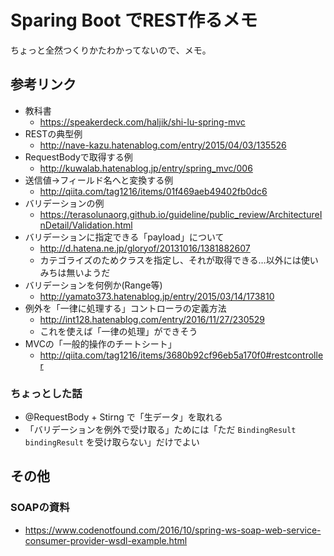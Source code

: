 # Sparing Boot でREST作るメモ

ちょっと全然つくりかたわかってないので、メモ。

## 参考リンク

- 教科書
  - https://speakerdeck.com/haljik/shi-lu-spring-mvc
- RESTの典型例
  - http://nave-kazu.hatenablog.com/entry/2015/04/03/135526
- RequestBodyで取得する例
  - http://kuwalab.hatenablog.jp/entry/spring_mvc/006
- 送信値->フィールド名へと変換する例
  - http://qiita.com/tag1216/items/01f469aeb49402fb0dc6
- バリデーションの例
  - https://terasolunaorg.github.io/guideline/public_review/ArchitectureInDetail/Validation.html
- バリデーションに指定できる「payload」について
  - http://d.hatena.ne.jp/gloryof/20131016/1381882607
  - カテゴライズのためクラスを指定し、それが取得できる…以外には使いみちは無いようだ
- バリデーションを何例か(Range等)
  - http://yamato373.hatenablog.jp/entry/2015/03/14/173810
- 例外を「一律に処理する」コントローラの定義方法
  - http://int128.hatenablog.com/entry/2016/11/27/230529
  - これを使えば「一律の処理」ができそう
- MVCの「一般的操作のチートシート」
  - http://qiita.com/tag1216/items/3680b92cf96eb5a170f0#restcontroller

### ちょっとした話

- @RequestBody + Stirng で「生データ」を取れる
- 「バリデーションを例外で受け取る」ためには「ただ `BindingResult bindingResult` を受け取らない」だけでよい


## その他

### SOAPの資料

- https://www.codenotfound.com/2016/10/spring-ws-soap-web-service-consumer-provider-wsdl-example.html

